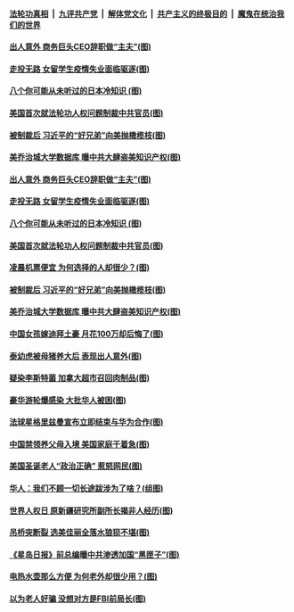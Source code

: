 

####  [法轮功真相](../../../../basic/blob/master/README.md?t=12122031) &nbsp;|&nbsp; [九评共产党](../../../../9ping.md/blob/master/README.md?t=12122031) &nbsp;|&nbsp; [解体党文化](../../../../jtdwh.md/blob/master/README.md?t=12122031)  &nbsp;|&nbsp; [共产主义的终极目的](../../../../gczydzjmd.md/blob/master/README.md?t=12122031) &nbsp;|&nbsp; [魔鬼在统治我们的世界](../../../../mgztzwmdsj.md/blob/master/README.md?t=12122031) 

#### [出人意外 商务巨头CEO辞职做“主夫”(图)](../pages/p3/955595.md?t=12122031) 

#### [走投无路 女留学生疫情失业面临驱逐(图)](../pages/p3/955557.md?t=12122031) 

#### [八个你可能从未听过的日本冷知识 (图)](../pages/p3/955552.md?t=12122031) 

#### [美国首次就法轮功人权问题制裁中共官员(图)](../pages/p3/955527.md?t=12122031) 

#### [被制裁后 习近平的“好兄弟”向美抛橄榄枝(图)](../pages/p3/955521.md?t=12122031) 

#### [美乔治城大学数据库 曝中共大肆盗美知识产权(图)](../pages/p3/955532.md?t=12122031) 

#### [出人意外 商务巨头CEO辞职做“主夫”(图)](../pages/p3/955595.md?t=12122031) 

#### [走投无路 女留学生疫情失业面临驱逐(图)](../pages/p3/955557.md?t=12122031) 

#### [八个你可能从未听过的日本冷知识 (图)](../pages/p3/955552.md?t=12122031) 

#### [美国首次就法轮功人权问题制裁中共官员(图)](../pages/p3/955527.md?t=12122031) 

#### [凌晨机票便宜 为何选择的人却很少？(图)](../pages/p3/955533.md?t=12122031) 

#### [被制裁后 习近平的“好兄弟”向美抛橄榄枝(图)](../pages/p3/955521.md?t=12122031) 

#### [美乔治城大学数据库 曝中共大肆盗美知识产权(图)](../pages/p3/955532.md?t=12122031) 

#### [中国女孩嫁迪拜土豪 月花100万却后悔了(图)](../pages/p3/955513.md?t=12122031) 

#### [泰幼虎被母猪养大后 表现出人意外(图)](../pages/p3/955493.md?t=12122031) 

#### [疑染李斯特菌 加拿大超市召回肉制品(图)](../pages/p3/955434.md?t=12122031) 

#### [豪华游轮爆感染 大批华人被困(图)](../pages/p3/955407.md?t=12122031) 

#### [法球星格里兹曼宣布立即结束与华为合作(图)](../pages/p3/955403.md?t=12122031) 

#### [中国禁领养父母入境 美国家庭干着急(图)](../pages/p3/955404.md?t=12122031) 

#### [美国圣诞老人“政治正确” 惹怒网民(图)](../pages/p3/955378.md?t=12122031) 

#### [华人：我们不顾一切长途跋涉为了啥？(组图)](../pages/p3/955365.md?t=12122031) 

#### [世界人权日 原新疆研究所副所长揭非人经历(图)](../pages/p3/955343.md?t=12122031) 

#### [吊桥突断裂 选美佳丽全落水狼狈不堪(图)](../pages/p3/955355.md?t=12122031) 

#### [《星岛日报》前总编曝中共渗透加国“黑匣子”(图)](../pages/p3/955307.md?t=12122031) 

#### [电热水壶那么方便 为何老外却很少用？(图)](../pages/p3/955289.md?t=12122031) 

#### [以为老人好骗 没想对方是FBI前局长(图)](../pages/p3/955287.md?t=12122031) 

